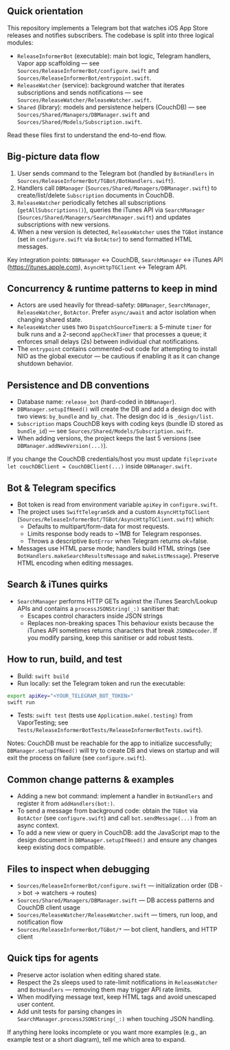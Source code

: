 ## Quick orientation

This repository implements a Telegram bot that watches iOS App Store releases and notifies subscribers. The codebase is split into three logical modules:

- `ReleaseInformerBot` (executable): main bot logic, Telegram handlers, Vapor app scaffolding — see `Sources/ReleaseInformerBot/configure.swift` and `Sources/ReleaseInformerBot/entrypoint.swift`.
- `ReleaseWatcher` (service): background watcher that iterates subscriptions and sends notifications — see `Sources/ReleaseWatcher/ReleaseWatcher.swift`.
- `Shared` (library): models and persistence helpers (CouchDB) — see `Sources/Shared/Managers/DBManager.swift` and `Sources/Shared/Models/Subscription.swift`.

Read these files first to understand the end-to-end flow.

## Big-picture data flow

1. User sends command to the Telegram bot (handled by `BotHandlers` in `Sources/ReleaseInformerBot/TGBot/BotHandlers.swift`).
2. Handlers call `DBManager` (`Sources/Shared/Managers/DBManager.swift`) to create/list/delete `Subscription` documents in CouchDB.
3. `ReleaseWatcher` periodically fetches all subscriptions (`getAllSubscriptions()`), queries the iTunes API via `SearchManager` (`Sources/Shared/Managers/SearchManager.swift`) and updates subscriptions with new versions.
4. When a new version is detected, `ReleaseWatcher` uses the `TGBot` instance (set in `configure.swift` via `BotActor`) to send formatted HTML messages.

Key integration points: `DBManager` <-> CouchDB, `SearchManager` <-> iTunes API (https://itunes.apple.com), `AsyncHttpTGClient` <-> Telegram API.

## Concurrency & runtime patterns to keep in mind

- Actors are used heavily for thread-safety: `DBManager`, `SearchManager`, `ReleaseWatcher`, `BotActor`. Prefer `async/await` and actor isolation when changing shared state.
- `ReleaseWatcher` uses two `DispatchSourceTimer`s: a 5-minute `timer` for bulk runs and a 2-second `appCheckTimer` that processes a queue; it enforces small delays (2s) between individual chat notifications.
- The `entrypoint` contains commented-out code for attempting to install NIO as the global executor — be cautious if enabling it as it can change shutdown behavior.

## Persistence and DB conventions

- Database name: `release_bot` (hard-coded in `DBManager`).
- `DBManager.setupIfNeed()` will create the DB and add a design doc with two views: `by_bundle` and `by_chat`. The design doc id is `_design/list`.
- `Subscription` maps CouchDB keys with coding keys (bundle ID stored as `bundle_id`) — see `Sources/Shared/Models/Subscription.swift`.
- When adding versions, the project keeps the last 5 versions (see `DBManager.addNewVersion(...)`).

If you change the CouchDB credentials/host you must update `fileprivate let couchDBClient = CouchDBClient(...)` inside `DBManager.swift`.

## Bot & Telegram specifics

- Bot token is read from environment variable `apiKey` in `configure.swift`.
- The project uses `SwiftTelegramSdk` and a custom `AsyncHttpTGClient` (`Sources/ReleaseInformerBot/TGBot/AsyncHttpTGClient.swift`) which:
  - Defaults to multipart/form-data for most requests.
  - Limits response body reads to ~1MB for Telegram responses.
  - Throws a descriptive `BotError` when Telegram returns ok=false.
- Messages use HTML parse mode; handlers build HTML strings (see `BotHandlers.makeSearchResultsMessage` and `makeListMessage`). Preserve HTML encoding when editing messages.

## Search & iTunes quirks

- `SearchManager` performs HTTP GETs against the iTunes Search/Lookup APIs and contains a `processJSONString(_:)` sanitiser that:
  - Escapes control characters inside JSON strings
  - Replaces non-breaking spaces
  This behaviour exists because the iTunes API sometimes returns characters that break `JSONDecoder`. If you modify parsing, keep this sanitiser or add robust tests.

## How to run, build, and test

- Build: `swift build`
- Run locally: set the Telegram token and run the executable:

```bash
export apiKey="<YOUR_TELEGRAM_BOT_TOKEN>"
swift run
```

- Tests: `swift test` (tests use `Application.make(.testing)` from VaporTesting; see `Tests/ReleaseInformerBotTests/ReleaseInformerBotTests.swift`).

Notes: CouchDB must be reachable for the app to initialize successfully; `DBManager.setupIfNeed()` will try to create DB and views on startup and will exit the process on failure (see `configure.swift`).

## Common change patterns & examples

- Adding a new bot command: implement a handler in `BotHandlers` and register it from `addHandlers(bot:)`.
- To send a message from background code: obtain the `TGBot` via `BotActor` (see `configure.swift`) and call `bot.sendMessage(...)` from an async context.
- To add a new view or query in CouchDB: add the JavaScript map to the design document in `DBManager.setupIfNeed()` and ensure any changes keep existing docs compatible.

## Files to inspect when debugging

- `Sources/ReleaseInformerBot/configure.swift` — initialization order (DB -> bot -> watchers -> routes)
- `Sources/Shared/Managers/DBManager.swift` — DB access patterns and CouchDB client usage
- `Sources/ReleaseWatcher/ReleaseWatcher.swift` — timers, run loop, and notification flow
- `Sources/ReleaseInformerBot/TGBot/*` — bot client, handlers, and HTTP client

## Quick tips for agents

- Preserve actor isolation when editing shared state.
- Respect the 2s sleeps used to rate-limit notifications in `ReleaseWatcher` and `BotHandlers` — removing them may trigger API rate limits.
- When modifying message text, keep HTML tags and avoid unescaped user content.
- Add unit tests for parsing changes in `SearchManager.processJSONString(_:)` when touching JSON handling.

If anything here looks incomplete or you want more examples (e.g., an example test or a short diagram), tell me which area to expand. 
